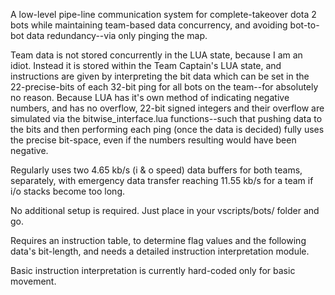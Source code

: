 A low-level pipe-line communication system for complete-takeover dota 2 bots while maintaining team-based data concurrency, and avoiding bot-to-bot data redundancy--via only pinging the map.

Team data is not stored concurrently in the LUA state, because I am an idiot. Instead it is stored within the Team Captain's LUA state, and instructions are given by interpreting the bit data which can be set in the 22-precise-bits of each 32-bit ping for all bots on the team--for absolutely no reason. Because LUA has it's own method of indicating negative numbers, and has no overflow, 22-bit signed integers and their overflow are simulated via the bitwise_interface.lua functions--such that pushing data to the bits and then performing each ping (once the data is decided) fully uses the precise bit-space, even if the numbers resulting would have been negative.

Regularly uses two 4.65 kb/s (i & o speed) data buffers for both teams, separately, with emergency data transfer reaching 11.55 kb/s for a team if i/o stacks become too long.

No additional setup is required. Just place in your vscripts/bots/ folder and go.

Requires an instruction table, to determine flag values and the following data's bit-length, and needs a detailed instruction interpretation module.

Basic instruction interpretation is currently hard-coded only for basic movement.
